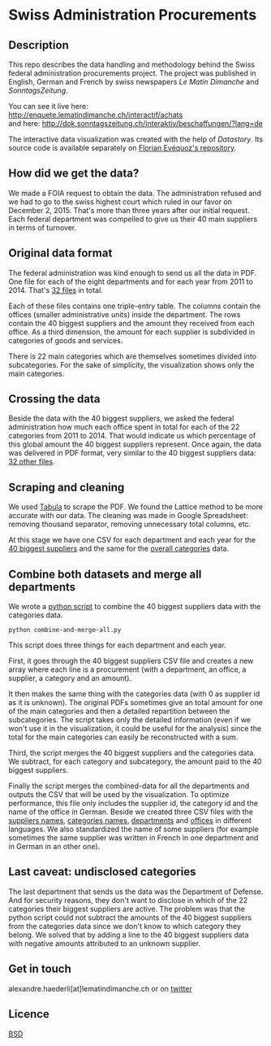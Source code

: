 # Swiss Administration Procurements 

## Description
This repo describes the data handling and methodology behind the Swiss federal administration procurements project. The project was published in English, German and French by swiss newspapers *Le Matin Dimanche* and *SonntagsZeitung*.

You can see it live here:
http://enquete.lematindimanche.ch/interactif/achats  
and here: http://dok.sonntagszeitung.ch/interaktiv/beschaffungen/?lang=de

The interactive data visualization was created with the help of *Datastory*. Its source code is available separately on [Florian Evéquoz's repository](https://github.com/evequozf/Swiss_Procurement-LeMatinDimanche).

## How did we get the data?
We made a FOIA request to obtain the data. The administration refused and we had to go to the swiss highest court which ruled in our favor on December 2, 2015. That's more than three years after our initial request. Each federal department was compelled to give us their 40 main suppliers in terms of turnover.

## Original data format
The federal administration was kind enough to send us all the data in PDF. One file for each of the eight departments and for each year from 2011 to 2014. That's [32 files](pdf/biggest) in total.

Each of these files contains one triple-entry table. The columns contain the offices (smaller administrative units) inside the department. The rows contain the 40 biggest suppliers and the amount they received from each office. As a third dimension, the amount for each supplier is subdivided in categories of goods and services.

There is 22 main categories which are themselves sometimes divided into subcategories. For the sake of simplicity, the visualization shows only the main categories.

## Crossing the data
Beside the data with the 40 biggest suppliers, we asked the federal administration how much each office spent in total for each of the 22 categories from 2011 to 2014. That would indicate us which percentage of this global amount the 40 biggest suppliers represent. Once again, the data was delivered in PDF format, very similar to the 40 biggest suppliers data: [32 other files](pdf/categories).

## Scraping and cleaning
We used [Tabula](http://tabula.technology) to scrape the PDF. We found the Lattice method to be more accurate with our data. The cleaning was made in Google Spreadsheet: removing thousand separator, removing unnecessary total columns, etc.

At this stage we have one CSV for each department and each year for the [40 biggest suppliers](csv/biggest) and the same for the [overall categories](csv/categories) data.

## Combine both datasets and merge all departments
We wrote a [python script](combine-and-merge-all.py) to combine the 40 biggest suppliers data with the categories data.

```
python combine-and-merge-all.py
```

This script does three things for each department and each year.

First, it goes through the 40 biggest suppliers CSV file and creates a new array where each line is a procurement (with a department, an office, a supplier, a category and an amount).

It then makes the same thing with the categories data (with 0 as supplier id as it is unknown). The original PDFs sometimes give an total amount for one of the main categories and then a detailed repartition between the subcategories. The script takes only the detailed information (even if we won't use it in the visualization, it could be useful for the analysis) since the total for the main categories can easily be reconstructed with a sum. 

Third, the script merges the 40 biggest suppliers and the categories data. We subtract, for each category and subcategory, the amount paid to the 40 biggest suppliers.

Finally the script merges the combined-data for all the departments and outputs the CSV that will be used by the visualization. To optimize performance, this file only includes the supplier id, the category id and the name of the office in German. Beside we created three CSV files with the [suppliers names](import/suppliers-utf8.csv), [categories names](import/categories-utf8.csv), [departments](import/depts-utf8.csv) and [offices](import/offices-utf8.csv) in different languages. We also standardized the name of some suppliers (for example sometimes the same supplier was written in French in one department and in German in an other one).

## Last caveat: undisclosed categories
The last department that sends us the data was the Department of Defense. And for security reasons, they don't want to disclose in which of the 22 categories their biggest suppliers are active. The problem was that the python script could not subtract the amounts of the 40 biggest suppliers from the categories data since we don't know to which category they belong. We solved that by adding a line to the 40 biggest suppliers data with negative amounts attributed to an unknown supplier.

## Get in touch
alexandre.haederli[at]lematindimanche.ch or on [twitter](https://twitter.com/alexhaederli)

## Licence
[BSD](https://opensource.org/licenses/BSD-3-Clause) 
